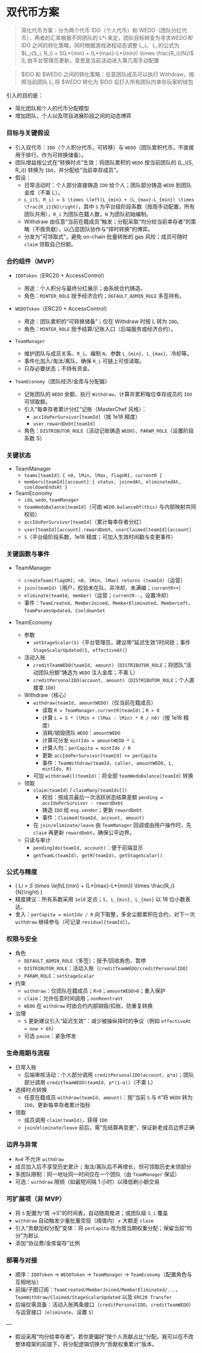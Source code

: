 # 双代币方案

> 简化代币方案：分为两个代币 IDO（个人代币）和 WEDO（团队分红代币），两者的汇率根据不同团队的 L*i 来定，团队目标转变为寻求$WEDO和$IDO 之间的转化策略，同时根据游戏进程动态调整 L_i。
> $L_i$ 的公式为 $L_i(S_i, R_i) = S(L*{min} + (L*{max}-L*{min}) \times \frac{R_i}{N})$
> $S_i$ 由平台管理员更新，意思是当前活动进入第几周手动配置

> $IDO 和 $WEDO 之间的转化策略：任意团队成员可以执行 Withdraw，按照当前团队 $L_i$ 将 $WEDO 转化为 $IDO 后打入所有团队内幸存玩家的钱包

引入的目的是：

- 简化团队和个人的代币分配模型
- 增加团队，个人以及项目进展阶段之间的动态博弈

### 目标与关键假设

- 引入双代币：`IDO`（个人积分代币，可转移）与 `WEDO`（团队累积代币，不直接用于排行，作为可转换储备）。
- 团队增益按公式在“转换时点”生效：将团队累积的 `WEDO` 按当前团队的 \(L_i(S, R_i)\) 转换为 `IDO`，并分配给“当前幸存成员”。
- 假设：
  - 日常活动时：个人部分直接铸造 `IDO` 给个人；团队部分铸造 `WEDO` 到团队金库（不乘 L）。
  - `L_i(S, R_i) = S \times \left(L_{min} + (L_{max}-L_{min}) \times \frac{R_i}{N}\right)`，其中 `S` 为平台级阶段系数（按周手动配置，所有团队共用），`R_i` 为团队在籍人数，`N` 为团队初始编制。
  - Withdraw 由任意“当前在籍成员”触发；分配采取“均分给当前幸存者”的策略（不按贡献），以凸显团队协作与“择时转换”的博弈。
  - 分发为“可领取式”，避免 on-chain 批量转账的 gas 风险；成员可随时 `claim` 领取自己份额。

### 合约组件（MVP）

- `IDOToken`（ERC20 + AccessControl）

  - 用途：个人积分与最终分红展示；由系统合约铸造。
  - 角色：`MINTER_ROLE` 授予经济合约；`DEFAULT_ADMIN_ROLE` 多签持有。

- `WEDOToken`（ERC20 + AccessControl）

  - 用途：团队累积的“可转换储备”；仅在 Withdraw 时按 L 转为 `IDO`。
  - 角色：`MINTER_ROLE` 授予结算/记账入口（后端服务或经济合约）。

- `TeamManager`

  - 维护团队与成员关系、`R_i`、编制 `N`、参数 `L_{min}, L_{max}`、冷却等。
  - 事件化加入/淘汰/离队，确保 `R_i` 可链上可信读取。
  - 只存必要状态；不持有资金。

- `TeamEconomy`（团队经济/金库与分配器）
  - 记账团队的 `WEDO` 余额、执行 `Withdraw`，计算并累积每位幸存成员的 `IDO` 可领取额。
  - 引入“每幸存者累计分红”记账（MasterChef 风格）：
    - `accIdoPerSurvivor[teamId]`（按 1e18 精度）
    - `user.rewardDebt[teamId]`
  - 角色：`DISTRIBUTOR_ROLE`（活动记账铸造 `WEDO`）、`PARAM_ROLE`（设置阶段系数 S）

### 关键状态

- TeamManager
  - `teams[teamId]`: `{ n0, lMin, lMax, flagURI, currentR }`
  - `members[teamId][account]`: `{ status, joinedAt, eliminatedAt, cooldownEndsAt }`
- TeamEconomy
  - `ido`, `wedo`, `teamManager`
  - `teamWedoBalance[teamId]`（可由 `WEDO.balanceOf(this)` 与内部映射共同校验）
  - `accIdoPerSurvivor[teamId]`（累计每幸存者分红）
  - `user[teamId][account].rewardDebt`、`userClaimed[teamId][account]`
  - `S`（平台级阶段系数，1e18 精度；可加入生效时间戳与变更事件）

### 关键函数与事件

- TeamManager

  - `createTeam(flagURI, n0, lMin, lMax) returns (teamId)`（运营）
  - `join(teamId)`（用户，校验未在队、非冷却、未满编；`currentR++`）
  - `eliminate(teamId, member)`（运营；`currentR--`，设置冷却）
  - 事件：`TeamCreated`、`MemberJoined`、`MemberEliminated`、`MemberLeft`、`TeamParamsUpdated`、`CooldownSet`

- TeamEconomy
  - 参数
    - `setStageScalar(S)`（平台管理员，建议带“延迟生效”/时间锁；事件 `StageScalarUpdated(S, effectiveAt)`）
  - 活动入账
    - `creditTeamWEDO(teamId, amount)`（`DISTRIBUTOR_ROLE`；将团队“活动团队份额”铸造为 `WEDO` 注入金库；不乘 L）
    - `creditPersonalIDO(account, amount)`（`DISTRIBUTOR_ROLE`；个人直接拿 `IDO`）
  - Withdraw（核心）
    - `withdraw(teamId, amountWEDO)`（仅当前在籍成员）
      - 读取 `R = TeamManager.currentR(teamId)`；`R > 0`
      - 计算 `L = S * (lMin + (lMax - lMin) * R / n0)`（按 1e18 精度）
      - 消耗/销毁团队 `WEDO`：`amountWEDO`
      - 计算可分发 `mintIdo = amountWEDO * L`
      - 计算人均：`perCapita = mintIdo / R`
      - 更新 `accIdoPerSurvivor[teamId] += perCapita`
      - 事件：`TeamWithdraw(teamId, caller, amountWEDO, L, mintIdo, R)`
    - 可加 `withdrawAll(teamId)`：将全部 `teamWedoBalance[teamId]` 转换
  - 领取
    - `claim(teamId)` / `claimMany(teamIds[])`
      - 校验：按成员最后一次活跃状态结算差额 `pending = accIdoPerSurvivor - rewardDebt`
      - 铸造 `IDO` 给 `msg.sender`；更新 `rewardDebt`
      - 事件：`Claimed(teamId, account, amount)`
    - 在 `join/eliminate/leave` 由 `TeamManager` 回调或由用户操作时，先 `claim` 再更新 `rewardDebt`，确保公平边界。
  - 只读与审计
    - `pendingIdo(teamId, account)`：便于前端显示
    - `getTeamL(teamId)`、`getR(teamId)`、`getStageScalar()`

### 公式与精度

- \( L*i = S \times \left(L*{min} + (L*{max}-L*{min}) \times \frac{R_i}{N}\right) \)
- 精度建议：所有系数采用 `1e18` 定点；`S, L_{min}, L_{max}` 以 18 位小数表达。
- 舍入：`perCapita = mintIdo / R` 向下取整，多余尘额累积在合约，对下一次 `withdraw` 继续参与（可记录 `residual[teamId]`）。

### 权限与安全

- 角色
  - `DEFAULT_ADMIN_ROLE`（多签）：授予/回收角色、暂停
  - `DISTRIBUTOR_ROLE`：活动入账（`creditTeamWEDO/creditPersonalIDO`）
  - `PARAM_ROLE`：`setStageScalar`
- 约束
  - `withdraw`：仅团队在籍成员；`R>0`；`amountWEDO>0`；重入保护
  - `claim`：允许任意时间调用；`nonReentrant`
  - `WEDO` 在 `withdraw` 时由合约内部销毁/扣账，防重复转换
- 治理
  - `S` 更新建议引入“延迟生效”：减少被操纵择时的争议（例如 `effectiveAt = now + 6h`）
  - 可选 `pause`：紧急停发

### 生命周期与流程

- 日常入账
  - 后端审核活动：个人部分调用 `creditPersonalIDO(account, p*α)`；团队部分调用 `creditTeamWEDO(teamId, p*(1-α))`（不乘 L）
- 选择时点转换
  - 任意在籍成员 `withdraw(teamId, amount)`：按“当前 `S` 与 `R`”将 `WEDO` 转为 `IDO`，更新每幸存者累计指标
- 领取
  - 成员调用 `claim(teamId)`，获得 `IDO`
  - `join`/`eliminate/leave` 前后，需“先结算再变更”，保证新老成员边界正确

### 边界与异常

- `R=0` 不允许 `withdraw`
- 成员加入后不享受历史累计；淘汰/离队后不再增长，但可领取历史未领部分
- 多团队限制：同一地址同一时间仅在一个团队（由 `TeamManager` 保证）
- 可选：`withdraw` 限频（如最短间隔 1 小时）以降低刷小额交易

### 可扩展项（非 MVP）

- 将 `S` 配置为“周 →S”的时间表，自动随周推进；或团队级 `S_i` 覆盖
- `withdraw` 自动触发少量批量空投（阈值内）+ 大额走 `claim`
- 引入“贡献加权分配”变体：将 `perCapita` 改为按当期权重分配；保留当前“均分”为默认
- 添加“协议费/金库留存”比例

### 部署与对接

- 顺序：`IDOToken` → `WEDOToken` → `TeamManager` → `TeamEconomy`（配置角色与互相地址）
- 前端/子图订阅：`TeamCreated/MemberJoined/MemberEliminated/...`、`TeamWithdraw/Claimed/StageScalarUpdated` 以及 `ERC20 Transfer`
- 后端仅需具备：活动入账两条接口（`creditPersonalIDO`、`creditTeamWEDO`）与运营接口（`eliminate`、设置 `S`）

—

- 假设采用“均分给幸存者”。若你更偏好“按个人贡献占比”分配，我可以在不改整体框架的前提下，将分配逻辑切换为“贡献权重累计”版本。
